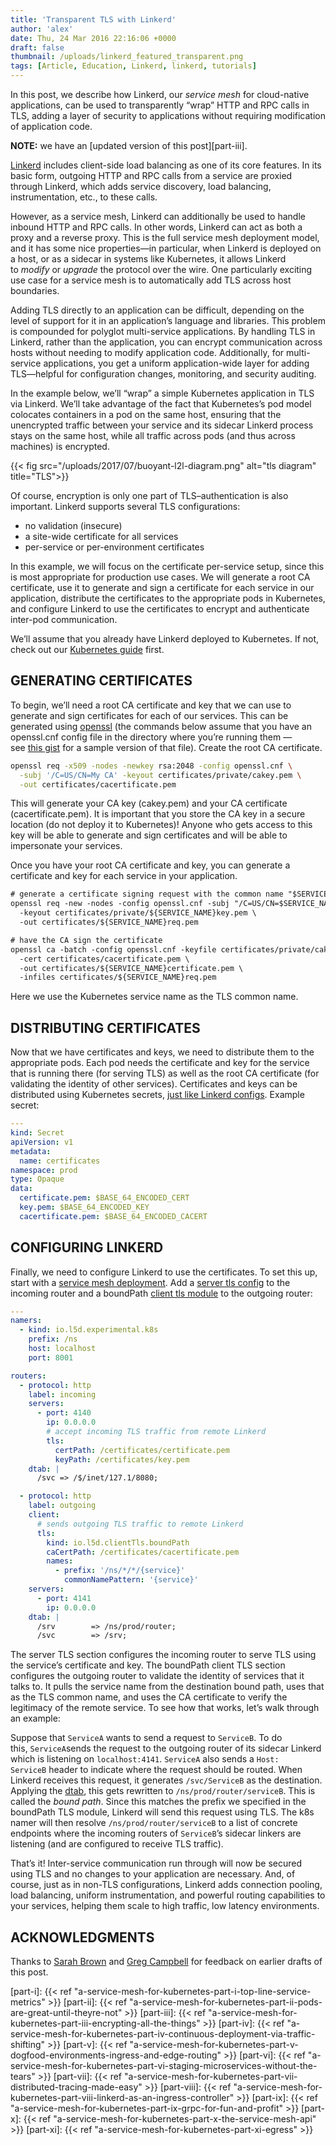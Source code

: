 ```yaml
---
title: 'Transparent TLS with Linkerd'
author: 'alex'
date: Thu, 24 Mar 2016 22:16:06 +0000
draft: false
thumbnail: /uploads/linkerd_featured_transparent.png
tags: [Article, Education, Linkerd, linkerd, tutorials]
---
```


In this post, we describe how Linkerd, our *service mesh* for cloud-native
applications, can be used to transparently “wrap” HTTP and RPC calls in TLS,
adding a layer of security to applications without requiring modification of
application code.

**NOTE:** we have an [updated version of this
post][part-iii].

[Linkerd](https://linkerd.io/) includes client-side load balancing as one of its
core features. In its basic form, outgoing HTTP and RPC calls from a service are
proxied through Linkerd, which adds service discovery, load balancing,
instrumentation, etc., to these calls.

However, as a service mesh, Linkerd can additionally be used to handle inbound
HTTP and RPC calls. In other words, Linkerd can act as both a proxy and a
reverse proxy. This is the full service mesh deployment model, and it has some
nice properties—in particular, when Linkerd is deployed on a host, or as a
sidecar in systems like Kubernetes, it allows Linkerd
to *modify* or *upgrade* the protocol over the wire. One particularly exciting
use case for a service mesh is to automatically add TLS across host boundaries.

Adding TLS directly to an application can be difficult, depending on the level
of support for it in an application’s language and libraries. This problem is
compounded for polyglot multi-service applications. By handling TLS in Linkerd,
rather than the application, you can encrypt communication across hosts without
needing to modify application code. Additionally, for multi-service
applications, you get a uniform application-wide layer for adding TLS—helpful
for configuration changes, monitoring, and security auditing.

In the example below, we’ll “wrap” a simple Kubernetes application in TLS via
Linkerd. We’ll take advantage of the fact that Kubernetes’s pod model colocates
containers in a pod on the same host, ensuring that the unencrypted traffic
between your service and its sidecar Linkerd process stays on the same host,
while all traffic across pods (and thus across machines) is encrypted.

{{< fig
  src="/uploads/2017/07/buoyant-l2l-diagram.png"
  alt="tls diagram"
  title="TLS">}}

Of course, encryption is only one part of TLS–authentication is also important.
Linkerd supports several TLS configurations:

- no validation (insecure)
- a site-wide certificate for all services
- per-service or per-environment certificates

In this example, we will focus on the certificate per-service setup, since this
is most appropriate for production use cases. We will generate a root CA
certificate, use it to generate and sign a certificate for each service in our
application, distribute the certificates to the appropriate pods in Kubernetes,
and configure Linkerd to use the certificates to encrypt and authenticate
inter-pod communication.

We’ll assume that you already have Linkerd deployed to Kubernetes. If not, check
out our [Kubernetes guide](https://linkerd.io/doc/0.2.1/k8s) first.

## GENERATING CERTIFICATES

To begin, we’ll need a root CA certificate and key that we can use to generate
and sign certificates for each of our services. This can be generated
using [openssl](https://www.openssl.org/) (the commands below assume that you
have an openssl.cnf config file in the directory where you’re running them —
see [this
gist](https://gist.github.com/klingerf/d43738ac98b6bf0479c47987977a7782) for a
sample version of that file). Create the root CA certificate.

```bash
openssl req -x509 -nodes -newkey rsa:2048 -config openssl.cnf \
  -subj '/C=US/CN=My CA' -keyout certificates/private/cakey.pem \
  -out certificates/cacertificate.pem
```

This will generate your CA key (cakey.pem) and your CA certificate
(cacertificate.pem). It is important that you store the CA key in a secure
location (do not deploy it to Kubernetes)! Anyone who gets access to this key
will be able to generate and sign certificates and will be able to impersonate
your services.

Once you have your root CA certificate and key, you can generate a certificate
and key for each service in your application.

```txt
# generate a certificate signing request with the common name "$SERVICE_NAME"
openssl req -new -nodes -config openssl.cnf -subj "/C=US/CN=$SERVICE_NAME" \
  -keyout certificates/private/${SERVICE_NAME}key.pem \
  -out certificates/${SERVICE_NAME}req.pem

# have the CA sign the certificate
openssl ca -batch -config openssl.cnf -keyfile certificates/private/cakey.pem \
  -cert certificates/cacertificate.pem \
  -out certificates/${SERVICE_NAME}certificate.pem \
  -infiles certificates/${SERVICE_NAME}req.pem
```

Here we use the Kubernetes service name as the TLS common name.

## DISTRIBUTING CERTIFICATES

Now that we have certificates and keys, we need to distribute them to the
appropriate pods. Each pod needs the certificate and key for the service that is
running there (for serving TLS) as well as the root CA certificate (for
validating the identity of other services). Certificates and keys can be
distributed using Kubernetes secrets, [just like
Linkerd configs](https://linkerd.io/doc/0.2.1/k8s). Example secret:

```yml
---
kind: Secret
apiVersion: v1
metadata:
  name: certificates
namespace: prod
type: Opaque
data:
  certificate.pem: $BASE_64_ENCODED_CERT
  key.pem: $BASE_64_ENCODED_KEY
  cacertificate.pem: $BASE_64_ENCODED_CACERT
```

## CONFIGURING LINKERD

Finally, we need to configure Linkerd to use the certificates. To set this up,
start with a [service mesh deployment](https://linkerd.io/in-depth/deployment).
Add a [server tls
config](https://linkerd.io/config/1.1.1/linkerd/index.html#server-tls) to the
incoming router and a boundPath [client tls
module](https://linkerd.io/config/1.1.1/linkerd/index.html#client-tls) to the
outgoing router:

```yml
---
namers:
  - kind: io.l5d.experimental.k8s
    prefix: /ns
    host: localhost
    port: 8001

routers:
  - protocol: http
    label: incoming
    servers:
      - port: 4140
        ip: 0.0.0.0
        # accept incoming TLS traffic from remote Linkerd
        tls:
          certPath: /certificates/certificate.pem
          keyPath: /certificates/key.pem
    dtab: |
      /svc => /$/inet/127.1/8080;

  - protocol: http
    label: outgoing
    client:
      # sends outgoing TLS traffic to remote Linkerd
      tls:
        kind: io.l5d.clientTls.boundPath
        caCertPath: /certificates/cacertificate.pem
        names:
          - prefix: '/ns/*/*/{service}'
            commonNamePattern: '{service}'
    servers:
      - port: 4141
        ip: 0.0.0.0
    dtab: |
      /srv        => /ns/prod/router;
      /svc        => /srv;
```

The server TLS section configures the incoming router to serve TLS using the
service’s certificate and key. The boundPath client TLS section configures the
outgoing router to validate the identity of services that it talks to. It pulls
the service name from the destination bound path, uses that as the TLS common
name, and uses the CA certificate to verify the legitimacy of the remote
service. To see how that works, let’s walk through an example:

Suppose that `ServiceA` wants to send a request to `ServiceB`. To do
this, `ServiceA`sends the request to the outgoing router of its sidecar Linkerd
which is listening on `localhost:4141`. `ServiceA` also sends a `Host:
ServiceB` header to indicate where the request should be routed. When Linkerd
receives this request, it generates `/svc/ServiceB` as the destination. Applying
the [dtab](https://linkerd.io/doc/dtabs/), this gets rewritten
to `/ns/prod/router/serviceB`. This is called the *bound path*. Since this
matches the prefix we specified in the boundPath TLS module, Linkerd will send
this request using TLS. The k8s namer will then
resolve `/ns/prod/router/serviceB` to a list of concrete endpoints where the
incoming routers of `ServiceB`’s sidecar linkers are listening (and are
configured to receive TLS traffic).

That’s it! Inter-service communication run through will now be secured using TLS
and no changes to your application are necessary. And, of course, just as in
non-TLS configurations, Linkerd adds connection pooling, load balancing, uniform
instrumentation, and powerful routing capabilities to your services, helping
them scale to high traffic, low latency environments.

## ACKNOWLEDGMENTS

Thanks to [Sarah Brown](https://twitter.com/esbie) and [Greg
Campbell](https://twitter.com/gtcampbell) for feedback on earlier drafts of this
post.

[part-i]: {{< ref "a-service-mesh-for-kubernetes-part-i-top-line-service-metrics" >}}
[part-ii]: {{< ref "a-service-mesh-for-kubernetes-part-ii-pods-are-great-until-theyre-not" >}}
[part-iii]: {{< ref "a-service-mesh-for-kubernetes-part-iii-encrypting-all-the-things" >}}
[part-iv]: {{< ref "a-service-mesh-for-kubernetes-part-iv-continuous-deployment-via-traffic-shifting" >}}
[part-v]: {{< ref "a-service-mesh-for-kubernetes-part-v-dogfood-environments-ingress-and-edge-routing" >}}
[part-vi]: {{< ref "a-service-mesh-for-kubernetes-part-vi-staging-microservices-without-the-tears" >}}
[part-vii]: {{< ref "a-service-mesh-for-kubernetes-part-vii-distributed-tracing-made-easy" >}}
[part-viii]: {{< ref "a-service-mesh-for-kubernetes-part-viii-linkerd-as-an-ingress-controller" >}}
[part-ix]: {{< ref "a-service-mesh-for-kubernetes-part-ix-grpc-for-fun-and-profit" >}}
[part-x]: {{< ref "a-service-mesh-for-kubernetes-part-x-the-service-mesh-api" >}}
[part-xi]: {{< ref "a-service-mesh-for-kubernetes-part-xi-egress" >}}

